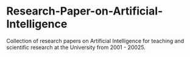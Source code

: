 # Research-Paper-on-Artificial-Intelligence
Collection of research papers on Artificial Intelligence for teaching and scientific research at the University from 2001 - 20025.
